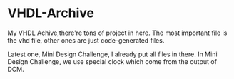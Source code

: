 # VHDL-Archive
My VHDL Achive,there're tons of project in here. The most important file is the vhd file, other ones are just code-generated files.

Latest one, Mini Design Challenge, I already put all files in there.
In Mini Design Challenge, we use special clock which come from the output of DCM.
